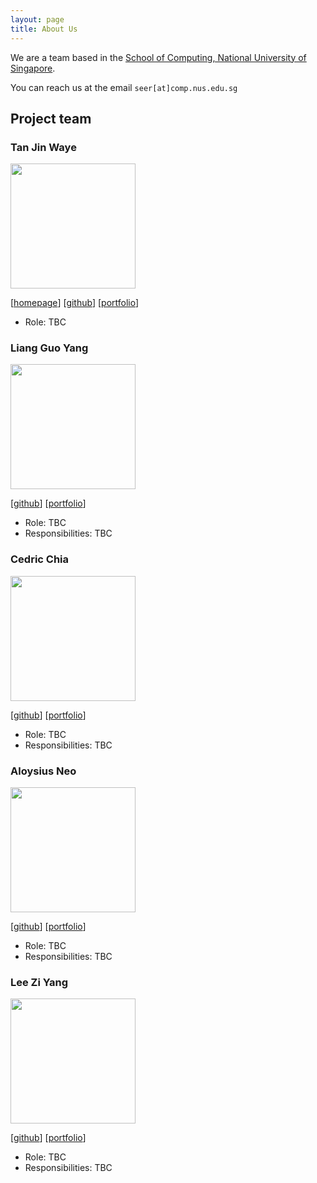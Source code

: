 ```yaml
---
layout: page
title: About Us
---
```


We are a team based in the [School of Computing, National University of Singapore](http://www.comp.nus.edu.sg).

You can reach us at the email `seer[at]comp.nus.edu.sg`

## Project team

### Tan Jin Waye

<img src="images/johndoe.png" width="200px">

[[homepage](http://www.comp.nus.edu.sg/~damithch)]
[[github](https://github.com/Tan-Jin-Waye)]
[[portfolio](team/johndoe.md)]

* Role: TBC

### Liang Guo Yang

<img src="images/johndoe.png" width="200px">

[[github](http://github.com/LianGuoYang)]
[[portfolio](team/lianguoyang.md)]

* Role: TBC
* Responsibilities: TBC

### Cedric Chia

<img src="images/johndoe.png" width="200px">

[[github](http://github.com/CedricChia123)] [[portfolio](team/johndoe.md)]

* Role: TBC
* Responsibilities: TBC

### Aloysius Neo

<img src="images/johndoe.png" width="200px">

[[github](http://github.com/Aloynz)]
[[portfolio](team/johndoe.md)]

* Role: TBC
* Responsibilities: TBC

### Lee Zi Yang

<img src="images/johndoe.png" width="200px">

[[github](http://github.com/zylee348)]
[[portfolio](team/johndoe.md)]

* Role: TBC
* Responsibilities: TBC
